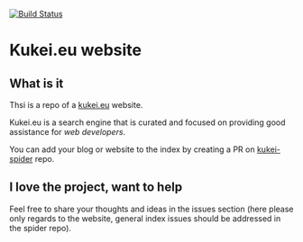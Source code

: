 [![Build Status](https://drone.nowicki.dev/api/badges/Kukei-eu/kukei-web/status.svg)](https://drone.nowicki.dev/Kukei-eu/kukei-web)

# Kukei.eu website

## What is it
Thsi is a repo of a [kukei.eu](https://kukei.eu) website.

Kukei.eu is a search engine that is curated and focused on providing good assistance for *web developers*.

You can add your blog or website to the index by creating a PR on [kukei-spider](https://github.com/kukei-eu/spider) repo.

## I love the project, want to help

Feel free to share your thoughts and ideas in the issues section (here please only regards to the website, general index issues should be addressed in the spider repo).

